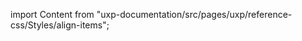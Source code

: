 
import Content from "uxp-documentation/src/pages/uxp/reference-css/Styles/align-items";

<Content query="product=photoshop"/>

